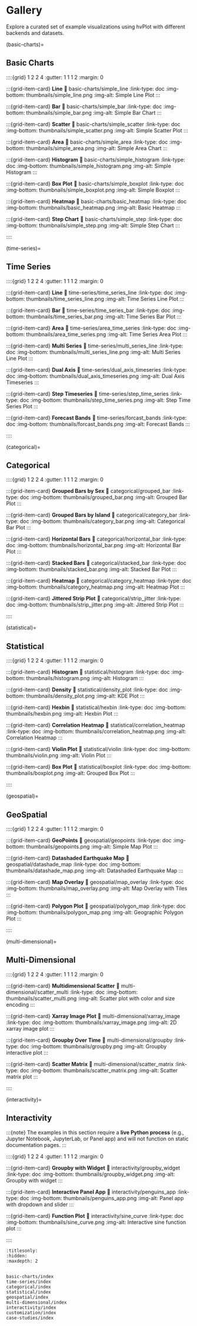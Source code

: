 # Gallery

Explore a curated set of example visualizations using hvPlot with different backends and datasets.

(basic-charts)=
## Basic Charts

::::{grid} 1 2 2 4
:gutter: 1 1 1 2
:margin: 0

:::{grid-item-card} **Line**
:link: basic-charts/simple_line
:link-type: doc
:img-bottom: thumbnails/simple_line.png
:img-alt: Simple Line Plot
:::

:::{grid-item-card} **Bar**
:link: basic-charts/simple_bar
:link-type: doc
:img-bottom: thumbnails/simple_bar.png
:img-alt: Simple Bar Chart
:::

:::{grid-item-card} **Scatter**
:link: basic-charts/simple_scatter
:link-type: doc
:img-bottom: thumbnails/simple_scatter.png
:img-alt: Simple Scatter Plot
:::

:::{grid-item-card} **Area**
:link: basic-charts/simple_area
:link-type: doc
:img-bottom: thumbnails/simple_area.png
:img-alt: Simple Area Chart
:::

:::{grid-item-card} **Histogram**
:link: basic-charts/simple_histogram
:link-type: doc
:img-bottom: thumbnails/simple_histogram.png
:img-alt: Simple Histogram
:::

:::{grid-item-card} **Box Plot**
:link: basic-charts/simple_boxplot
:link-type: doc
:img-bottom: thumbnails/simple_boxplot.png
:img-alt: Simple Boxplot
:::

:::{grid-item-card} **Heatmap**
:link: basic-charts/basic_heatmap
:link-type: doc
:img-bottom: thumbnails/basic_heatmap.png
:img-alt: Basic Heatmap
:::

:::{grid-item-card} **Step Chart**
:link: basic-charts/simple_step
:link-type: doc
:img-bottom: thumbnails/simple_step.png
:img-alt: Simple Step Chart
:::

::::

(time-series)=
## Time Series

::::{grid} 1 2 2 4
:gutter: 1 1 1 2
:margin: 0

:::{grid-item-card} **Line**
:link: time-series/time_series_line
:link-type: doc
:img-bottom: thumbnails/time_series_line.png
:img-alt: Time Series Line Plot
:::

:::{grid-item-card} **Bar**
:link: time-series/time_series_bar
:link-type: doc
:img-bottom: thumbnails/time_series_bar.png
:img-alt: Time Series Bar Plot
:::

:::{grid-item-card} **Area**
:link: time-series/area_time_series
:link-type: doc
:img-bottom: thumbnails/area_time_series.png
:img-alt: Time Series Area Plot
:::

:::{grid-item-card} **Multi Series**
:link: time-series/multi_series_line
:link-type: doc
:img-bottom: thumbnails/multi_series_line.png
:img-alt: Multi Series Line Plot
:::

:::{grid-item-card} **Dual Axis**
:link: time-series/dual_axis_timeseries
:link-type: doc
:img-bottom: thumbnails/dual_axis_timeseries.png
:img-alt: Dual Axis Timeseries
:::

:::{grid-item-card} **Step Timeseries**
:link: time-series/step_time_series
:link-type: doc
:img-bottom: thumbnails/step_time_series.png
:img-alt: Step Time Series Plot
:::

:::{grid-item-card} **Forecast Bands**
:link: time-series/forcast_bands
:link-type: doc
:img-bottom: thumbnails/forcast_bands.png
:img-alt: Forecast Bands
:::

::::

(categorical)=
## Categorical

::::{grid} 1 2 2 4
:gutter: 1 1 1 2
:margin: 0

:::{grid-item-card} **Grouped Bars by Sex**
:link: categorical/grouped_bar
:link-type: doc
:img-bottom: thumbnails/grouped_bar.png
:img-alt: Grouped Bar Plot
:::

:::{grid-item-card} **Grouped Bars by Island**
:link: categorical/category_bar
:link-type: doc
:img-bottom: thumbnails/category_bar.png
:img-alt: Categorical Bar Plot
:::

:::{grid-item-card} **Horizontal Bars**
:link: categorical/horizontal_bar
:link-type: doc
:img-bottom: thumbnails/horizontal_bar.png
:img-alt: Horizontal Bar Plot
:::

:::{grid-item-card} **Stacked Bars**
:link: categorical/stacked_bar
:link-type: doc
:img-bottom: thumbnails/stacked_bar.png
:img-alt: Stacked Bar Plot
:::

:::{grid-item-card} **Heatmap**
:link: categorical/category_heatmap
:link-type: doc
:img-bottom: thumbnails/category_heatmap.png
:img-alt: Heatmap Plot
:::

:::{grid-item-card} **Jittered Strip Plot**
:link: categorical/strip_jitter
:link-type: doc
:img-bottom: thumbnails/strip_jitter.png
:img-alt: Jittered Strip Plot
:::

::::

(statistical)=
## Statistical

::::{grid} 1 2 2 4
:gutter: 1 1 1 2
:margin: 0

:::{grid-item-card} **Histogram**
:link: statistical/histogram
:link-type: doc
:img-bottom: thumbnails/histogram.png
:img-alt: Histogram
:::

:::{grid-item-card} **Density**
:link: statistical/density_plot
:link-type: doc
:img-bottom: thumbnails/density_plot.png
:img-alt: KDE Plot
:::

:::{grid-item-card} **Hexbin**
:link: statistical/hexbin
:link-type: doc
:img-bottom: thumbnails/hexbin.png
:img-alt: Hexbin Plot
:::

:::{grid-item-card} **Correlation Heatmap**
:link: statistical/correlation_heatmap
:link-type: doc
:img-bottom: thumbnails/correlation_heatmap.png
:img-alt: Correlation Heatmap
:::

:::{grid-item-card} **Violin Plot**
:link: statistical/violin
:link-type: doc
:img-bottom: thumbnails/violin.png
:img-alt: Violin Plot
:::

:::{grid-item-card} **Box Plot**
:link: statistical/boxplot
:link-type: doc
:img-bottom: thumbnails/boxplot.png
:img-alt: Grouped Box Plot
:::

::::

(geospatial)=
## GeoSpatial

::::{grid} 1 2 2 4
:gutter: 1 1 1 2
:margin: 0

:::{grid-item-card} **GeoPoints**
:link: geospatial/geopoints
:link-type: doc
:img-bottom: thumbnails/geopoints.png
:img-alt: Simple Map Plot
:::

:::{grid-item-card} **Datashaded Earthquake Map**
:link: geospatial/datashade_map
:link-type: doc
:img-bottom: thumbnails/datashade_map.png
:img-alt: Datashaded Earthquake Map
:::

:::{grid-item-card} **Map Overlay**
:link: geospatial/map_overlay
:link-type: doc
:img-bottom: thumbnails/map_overlay.png
:img-alt: Map Overlay with Tiles
:::

:::{grid-item-card} **Polygon Plot**
:link: geospatial/polygon_map
:link-type: doc
:img-bottom: thumbnails/polygon_map.png
:img-alt: Geographic Polygon Plot
:::

::::

(multi-dimensional)=
## Multi-Dimensional

::::{grid} 1 2 2 4
:gutter: 1 1 1 2
:margin: 0

:::{grid-item-card} **Multidimensional Scatter**
:link: multi-dimensional/scatter_multi
:link-type: doc
:img-bottom: thumbnails/scatter_multi.png
:img-alt: Scatter plot with color and size encoding
:::

:::{grid-item-card} **Xarray Image Plot**
:link: multi-dimensional/xarray_image
:link-type: doc
:img-bottom: thumbnails/xarray_image.png
:img-alt: 2D xarray image plot
:::

:::{grid-item-card} **Groupby Over Time**
:link: multi-dimensional/groupby
:link-type: doc
:img-bottom: thumbnails/groupby.png
:img-alt: Groupby interactive plot
:::

:::{grid-item-card} **Scatter Matrix**
:link: multi-dimensional/scatter_matrix
:link-type: doc
:img-bottom: thumbnails/scatter_matrix.png
:img-alt: Scatter matrix plot
:::

::::

(interactivity)=
## Interactivity

:::{note}
The examples in this section require a **live Python process** (e.g., Jupyter Notebook, JupyterLab, or Panel app)
and will not function on static documentation pages.
:::

::::{grid} 1 2 2 4
:gutter: 1 1 1 2
:margin: 0

:::{grid-item-card} **Groupby with Widget**
:link: interactivity/groupby_widget
:link-type: doc
:img-bottom: thumbnails/groupby_widget.png
:img-alt: Groupby with widget
:::

:::{grid-item-card} **Interactive Panel App**
:link: interactivity/penguins_app
:link-type: doc
:img-bottom: thumbnails/penguins_app.png
:img-alt: Panel app with dropdown and slider
:::

:::{grid-item-card} **Function Plot**
:link: interactivity/sine_curve
:link-type: doc
:img-bottom: thumbnails/sine_curve.png
:img-alt: Interactive sine function plot
:::

::::

```{toctree}
:titlesonly:
:hidden:
:maxdepth: 2


basic-charts/index
time-series/index
categorical/index
statistical/index
geospatial/index
multi-dimensional/index
interactivity/index
customization/index
case-studies/index
```
